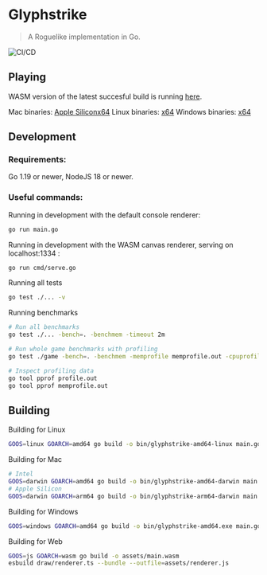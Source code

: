 # Glyphstrike

> A Roguelike implementation in Go.

![CI/CD](https://github.com/vgalaktionov/glyphstrike/actions/workflows/ci.yaml/badge.svg)

## Playing

WASM version of the latest succesful build is running [here](https://vgalaktionov.github.io/glyphstrike).

Mac binaries: [Apple Silicon](https://vgalaktionov.github.io/glyphstrike/bin/glyphstrike-arm64-darwin)[x64](https://vgalaktionov.github.io/glyphstrike/bin/glyphstrike-amd64-darwin)
Linux binaries: [x64](https://vgalaktionov.github.io/glyphstrike/bin/glyphstrike-amd64-linux)
Windows binaries: [x64](https://vgalaktionov.github.io/glyphstrike/bin/glyphstrike-amd64.exe)

## Development

### Requirements:

Go 1.19 or newer, NodeJS 18 or newer.

### Useful commands:

Running in development with the default console renderer:

```bash
go run main.go
```

Running in development with the WASM canvas renderer, serving on localhost:1334 :

```bash
go run cmd/serve.go
```

Running all tests

```bash
go test ./... -v
```

Running benchmarks

```bash
# Run all benchmarks
go test ./... -bench=. -benchmem -timeout 2m

# Run whole game benchmarks with profiling
go test ./game -bench=. -benchmem -memprofile memprofile.out -cpuprofile profile.out

# Inspect profiling data
go tool pprof profile.out
go tool pprof memprofile.out
```

## Building

Building for Linux

```bash
GOOS=linux GOARCH=amd64 go build -o bin/glyphstrike-amd64-linux main.go
```

Building for Mac

```bash
# Intel
GOOS=darwin GOARCH=amd64 go build -o bin/glyphstrike-amd64-darwin main.go
# Apple Silicon
GOOS=darwin GOARCH=arm64 go build -o bin/glyphstrike-arm64-darwin main.go
```

Building for Windows

```bash
GOOS=windows GOARCH=amd64 go build -o bin/glyphstrike-amd64.exe main.go
```

Building for Web

```bash
GOOS=js GOARCH=wasm go build -o assets/main.wasm
esbuild draw/renderer.ts --bundle --outfile=assets/renderer.js
```
